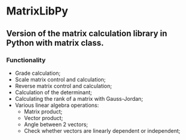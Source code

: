 # MatrixLibPy
## Version of the matrix calculation library in Python with matrix class.
### Functionality
* Grade calculation;
* Scale matrix control and calculation;
* Reverse matrix control and calculation;
* Calculation of the determinant;
* Calculating the rank of a matrix with Gauss-Jordan;
* Various linear algebra operations: 
  * Matrix product;
  * Vector product;
  * Angle between 2 vectors;
  * Check whether vectors are linearly dependent or independent;
